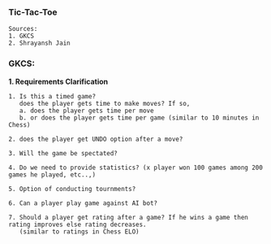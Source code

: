 ### Tic-Tac-Toe
    Sources:
    1. GKCS
    2. Shrayansh Jain

### GKCS:

**1. Requirements Clarification**
```text
1. Is this a timed game? 
   does the player gets time to make moves? If so,
   a. does the player gets time per move
   b. or does the player gets time per game (similar to 10 minutes in Chess)
   
2. does the player get UNDO option after a move?

3. Will the game be spectated?

4. Do we need to provide statistics? (x player won 100 games among 200 games he played, etc..,)

5. Option of conducting tournments?

6. Can a player play game against AI bot?

7. Should a player get rating after a game? If he wins a game then rating improves else rating decreases.
   (similar to ratings in Chess ELO)
   
```
